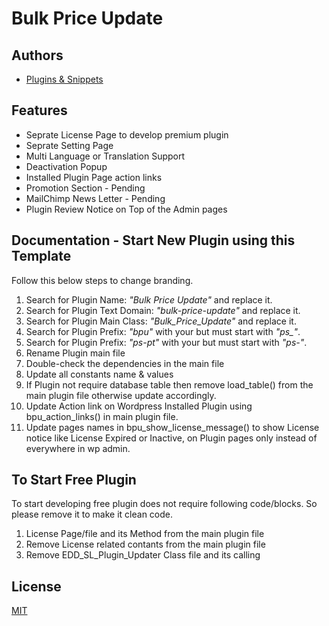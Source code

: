 
# Bulk Price Update
## Authors

- [Plugins & Snippets](https://pluginsandsnippets.com/)


## Features

- Seprate License Page to develop premium plugin
- Seprate Setting Page
- Multi Language or Translation Support
- Deactivation Popup
- Installed Plugin Page action links
- Promotion Section - Pending
- MailChimp News Letter - Pending
- Plugin Review Notice on Top of the Admin pages


## Documentation - Start New Plugin using this Template

Follow this below steps to change branding.

1) Search for Plugin Name: *"Bulk Price Update"* and replace it.
2) Search for Plugin Text Domain: *"bulk-price-update"* and replace it.
3) Search for Plugin Main Class: *"Bulk_Price_Update"* and replace it.
4) Search for Plugin Prefix: *"bpu"* with your but must start with *"ps_"*.
5) Search for Plugin Prefix: *"ps-pt"* with your but must start with *"ps-"*.
6) Rename Plugin main file
7) Double-check the dependencies in the main file
8) Update all constants name & values
9) If Plugin not require database table then remove load_table() from the main plugin file otherwise update accordingly.
10) Update Action link on Wordpress Installed Plugin using bpu_action_links() in main plugin file.
11) Update pages names in bpu_show_license_message() to show License notice like License Expired or Inactive, on Plugin pages only instead of everywhere in wp admin.

## To Start Free Plugin

To start developing free plugin does not require following code/blocks. So please remove it to make it clean code.
1) License Page/file and its Method from the main plugin file
2) Remove License related contants from the main plugin file
3) Remove EDD_SL_Plugin_Updater Class file and its calling
## License

[MIT](https://choosealicense.com/licenses/mit/)

